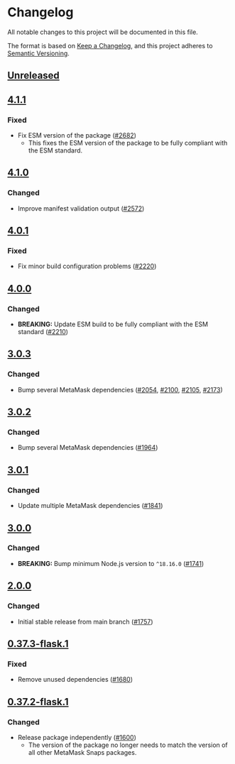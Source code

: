 # Changelog
All notable changes to this project will be documented in this file.

The format is based on [Keep a Changelog](https://keepachangelog.com/en/1.0.0/),
and this project adheres to [Semantic Versioning](https://semver.org/spec/v2.0.0.html).

## [Unreleased]

## [4.1.1]
### Fixed
- Fix ESM version of the package ([#2682](https://github.com/MetaMask/snaps/pull/2682))
  - This fixes the ESM version of the package to be fully compliant with the ESM
    standard.

## [4.1.0]
### Changed
- Improve manifest validation output ([#2572](https://github.com/MetaMask/snaps/pull/2572))

## [4.0.1]
### Fixed
- Fix minor build configuration problems ([#2220](https://github.com/MetaMask/snaps/pull/2220))

## [4.0.0]
### Changed
- **BREAKING:** Update ESM build to be fully compliant with the ESM standard ([#2210](https://github.com/MetaMask/snaps/pull/2210))

## [3.0.3]
### Changed
- Bump several MetaMask dependencies ([#2054](https://github.com/MetaMask/snaps/pull/2054), [#2100](https://github.com/MetaMask/snaps/pull/2100), [#2105](https://github.com/MetaMask/snaps/pull/2105), [#2173](https://github.com/MetaMask/snaps/pull/2173))

## [3.0.2]
### Changed
- Bump several MetaMask dependencies ([#1964](https://github.com/MetaMask/snaps/pull/1964))

## [3.0.1]
### Changed
- Update multiple MetaMask dependencies ([#1841](https://github.com/MetaMask/snaps/pull/1841))

## [3.0.0]
### Changed
- **BREAKING:** Bump minimum Node.js version to `^18.16.0` ([#1741](https://github.com/MetaMask/snaps/pull/1741))

## [2.0.0]
### Changed
- Initial stable release from main branch ([#1757](https://github.com/MetaMask/snaps/pull/1757))

## [0.37.3-flask.1]
### Fixed
- Remove unused dependencies ([#1680](https://github.com/MetaMask/snaps/pull/1680))

## [0.37.2-flask.1]
### Changed
- Release package independently ([#1600](https://github.com/MetaMask/snaps/pull/1600))
  - The version of the package no longer needs to match the version of all other
    MetaMask Snaps packages.

[Unreleased]: https://github.com/MetaMask/snaps/compare/@metamask/snaps-browserify-plugin@4.1.1...HEAD
[4.1.1]: https://github.com/MetaMask/snaps/compare/@metamask/snaps-browserify-plugin@4.1.0...@metamask/snaps-browserify-plugin@4.1.1
[4.1.0]: https://github.com/MetaMask/snaps/compare/@metamask/snaps-browserify-plugin@4.0.1...@metamask/snaps-browserify-plugin@4.1.0
[4.0.1]: https://github.com/MetaMask/snaps/compare/@metamask/snaps-browserify-plugin@4.0.0...@metamask/snaps-browserify-plugin@4.0.1
[4.0.0]: https://github.com/MetaMask/snaps/compare/@metamask/snaps-browserify-plugin@3.0.3...@metamask/snaps-browserify-plugin@4.0.0
[3.0.3]: https://github.com/MetaMask/snaps/compare/@metamask/snaps-browserify-plugin@3.0.2...@metamask/snaps-browserify-plugin@3.0.3
[3.0.2]: https://github.com/MetaMask/snaps/compare/@metamask/snaps-browserify-plugin@3.0.1...@metamask/snaps-browserify-plugin@3.0.2
[3.0.1]: https://github.com/MetaMask/snaps/compare/@metamask/snaps-browserify-plugin@3.0.0...@metamask/snaps-browserify-plugin@3.0.1
[3.0.0]: https://github.com/MetaMask/snaps/compare/@metamask/snaps-browserify-plugin@2.0.0...@metamask/snaps-browserify-plugin@3.0.0
[2.0.0]: https://github.com/MetaMask/snaps/compare/@metamask/snaps-browserify-plugin@0.37.3-flask.1...@metamask/snaps-browserify-plugin@2.0.0
[0.37.3-flask.1]: https://github.com/MetaMask/snaps/compare/@metamask/snaps-browserify-plugin@0.37.2-flask.1...@metamask/snaps-browserify-plugin@0.37.3-flask.1
[0.37.2-flask.1]: https://github.com/MetaMask/snaps/releases/tag/@metamask/snaps-browserify-plugin@0.37.2-flask.1
